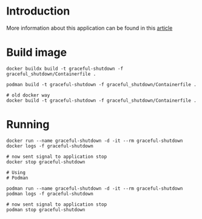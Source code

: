 # Introduction

More information about this application can be found in this [article](http://willsena.dev/using-graceful-shutdown-approach-to-dispose-of-applications/)

# Build image

```shell
docker buildx build -t graceful-shutdown -f graceful_shutdown/Containerfile .

podman build -t graceful-shutdown -f graceful_shutdown/Containerfile .

# old docker way
docker build -t graceful-shutdown -f graceful_shutdown/Containerfile .
```

# Running

```shell
docker run --name graceful-shutdown -d -it --rm graceful-shutdown
docker logs -f graceful-shutdown

# now sent signal to application stop
docker stop graceful-shutdown 

# Using 
# Podman

podman run --name graceful-shutdown -d -it --rm graceful-shutdown
podman logs -f graceful-shutdown

# now sent signal to application stop
podman stop graceful-shutdown 
```

